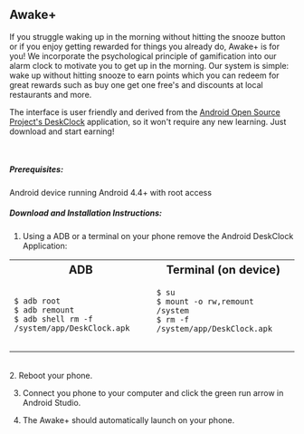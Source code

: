 ## Awake+

If you struggle waking up in the morning without hitting the snooze button or if you enjoy getting rewarded for things you already do, Awake+ is for you! We incorporate the psychological principle of gamification into our alarm clock to motivate you to get up in the morning. Our system is simple: wake up without hitting snooze to earn points which you can redeem for great rewards such as buy one get one free's and discounts at local restaurants and more.

The interface is user friendly and derived from the [Android Open Source Project's DeskClock](https://android.googlesource.com/platform/packages/apps/DeskClock/) application, so it won't require any new learning. Just download and start earning!
  
  
  </br>
  <h5>Prerequisites:</h5>
  <p>Android device running Android 4.4+ with root access</p>

<h5>Download and Installation Instructions:</h5>


1. Using a ADB or a terminal on your phone remove the Android DeskClock Application:

<table class="wikitable">
<tr>
<th style="width: 500px; font-size: 125%;">ADB
</th>
<th style="width: 500px; font-size: 125%;">Terminal (on device)
</th>
<tr>
<td>
<pre><code>$ adb root
$ adb remount
$ adb shell rm -f /system/app/DeskClock.apk</code>
</pre>
</td>
<td>
<pre><code>$ su
$ mount -o rw,remount /system
$ rm -f /system/app/DeskClock.apk
</code>
</pre>
</td></tr>
</table>
</br>
2. Reboot your phone.

3. Connect you phone to your computer and click the green run arrow in Android Studio.

4. The Awake+ should automatically launch on your phone.

